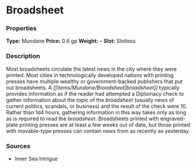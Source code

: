 ﻿---
Title: "Broadsheet"
Type: "Mundane"
Price: "0.6 gp"
Weight: "–"
Slot: "Slotless"
Description: |
  "Most broadsheets circulate the latest news in the city where they were printed. Most cities in technologically developed nations with printing presses have multiple wealthy or government-backed publishers that put out broadsheets. A broadsheet typically provides information as if the reader had attempted a Diplomacy check to gather information about the topic of the broadsheet (usually news of current politics, scandals, or business) and the result of the check were 10. Rather than 1d4 hours, gathering information in this way takes only as long as is required to read the broadsheet. Broadsheets printed with engraved-plate printing presses are at least a few weeks out of date, but those printed with movable-type presses can contain news from as recently as yesterday."
Sources: "['Inner Sea Intrigue']"
---

# Broadsheet

### Properties

**Type:** Mundane **Price:** 0.6 gp **Weight:** – **Slot:** Slotless

### Description

Most broadsheets circulate the latest news in the city where they were printed. Most cities in technologically developed nations with printing presses have multiple wealthy or government-backed publishers that put out broadsheets. A _[[items/Mundane/Broadsheet|broadsheet]]_ typically provides information as if the reader had attempted a Diplomacy check to gather information about the topic of the _broadsheet_ (usually news of current politics, scandals, or business) and the result of the check were 10. Rather than 1d4 hours, gathering information in this way takes only as long as is required to read the _broadsheet_. Broadsheets printed with engraved-plate printing presses are at least a few weeks out of date, but those printed with movable-type presses can contain news from as recently as yesterday.

### Sources

* Inner Sea Intrigue